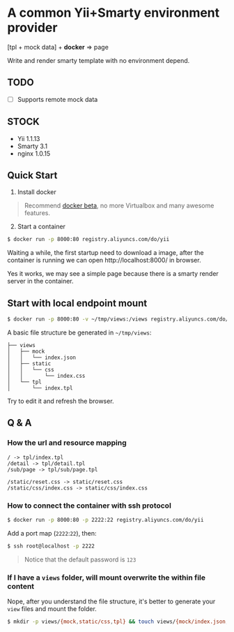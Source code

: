 # A common Yii+Smarty environment provider

[tpl + mock data] + **docker** => page

Write and render smarty template with no environment depend.

## TODO

- [ ] Supports remote mock data

## STOCK

- Yii 1.1.13
- Smarty 3.1
- nginx 1.0.15

## Quick Start

1. Install docker

  > Recommend [docker beta](https://beta.docker.com/docs/), no more Virtualbox and many awesome features.

2. Start a container

```sh
$ docker run -p 8000:80 registry.aliyuncs.com/do/yii
```

Waiting a while, the first startup need to download a image, after the container is running we can open http://localhost:8000/ in browser.

Yes it works, we may see a simple page because there is a smarty render server in the container.

## Start with local endpoint mount

```sh
$ docker run -p 8000:80 -v ~/tmp/views:/views registry.aliyuncs.com/do/yii
```

A basic file structure be generated in `~/tmp/views`:

```
├── views
│   ├── mock
│   │   └── index.json
│   ├── static
│   │   └── css
│   │       └── index.css
│   └── tpl
│       └── index.tpl
```

Try to edit it and refresh the browser.

## Q & A

### How the url and resource mapping

```
/ -> tpl/index.tpl
/detail -> tpl/detail.tpl
/sub/page -> tpl/sub/page.tpl

/static/reset.css -> static/reset.css
/static/css/index.css -> static/css/index.css
```

### How to connect the container with ssh protocol

```sh
$ docker run -p 8000:80 -p 2222:22 registry.aliyuncs.com/do/yii
```

Add a port map (`2222`:`22`), then:

```sh
$ ssh root@localhost -p 2222
```

> Notice that the default password is `123`

### If I have a `views` folder, will mount overwrite the within file content

Nope, after you understand the file structure, it's better to generate your `view` files and mount the folder.

```sh
$ mkdir -p views/{mock,static/css,tpl} && touch views/{mock/index.json,static/css/index.css,tpl/index.tpl}
```
